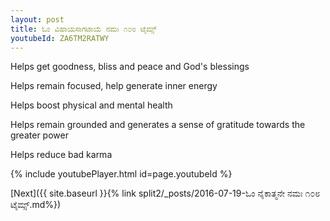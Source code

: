 ```yaml
---
layout: post
title: ಓಂ ವಿಹಾಯಸಾಗಟಾಯೆ ನಮಃ ೧೦೮ ಟೈಮ್ಸ್
youtubeId: ZA6TM2RATWY
---
```

 
 
Helps get goodness, bliss and peace and God's blessings
 
Helps remain focused, help generate inner energy 
 
Helps boost physical and mental health 
 
Helps remain grounded and generates a sense of gratitude towards the greater power 
 
Helps reduce bad karma
 
 
 
 


{% include youtubePlayer.html id=page.youtubeId %}
 
[Next]({{ site.baseurl }}{% link  split2/_posts/2016-07-19-ಓಂ ನೈಕಾತ್ಮನೇ ನಮಃ ೧೦೮ ಟೈಮ್ಸ್.md%})
 
